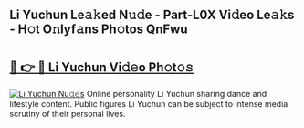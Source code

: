 ## Li Yuchun Le𝚊𝚔ed N𝚞𝚍e - Part-L0X Vi𝚍eo Le𝚊𝚔s - H𝚘t O𝚗lyf𝚊ns Ph𝚘tos QnFwu

# <h2><a href="http://hf5xigx.feru.top/?c=Li+Yuchun">🔗 👉 🔴 Li Yuchun Vi𝚍𝚎o Ph𝚘t𝚘𝚜</a></h2>

[![Li Yuchun Nu𝚍𝚎s](https://i.imgur.com/0TWrTi3.gif)](http://hf5xigx.feru.top/?c=Li+Yuchun)
Online personality Li Yuchun sharing dance and lifestyle content. Public figures Li Yuchun can be subject to intense media scrutiny of their personal lives. 
